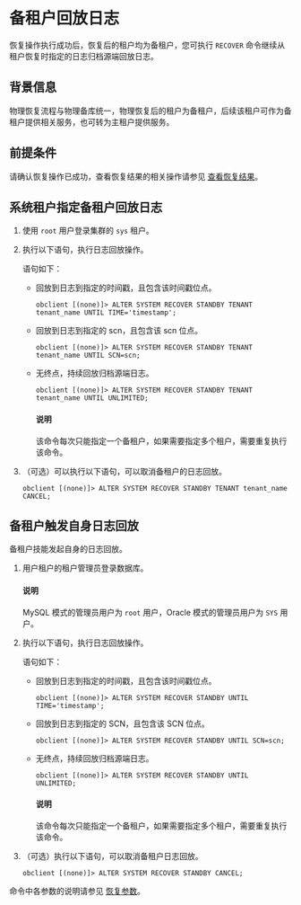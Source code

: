 # 备租户回放日志

恢复操作执行成功后，恢复后的租户均为备租户，您可执行 `RECOVER` 命令继续从租户恢复时指定的日志归档源端回放日志。

## 背景信息

物理恢复流程与物理备库统一，物理恢复后的租户为备租户，后续该租户可作为备租户提供相关服务，也可转为主租户提供服务。

## 前提条件

请确认恢复操作已成功，查看恢复结果的相关操作请参见 [查看恢复结果](5.view-the-restore-history.md)。

## 系统租户指定备租户回放日志

1. 使用 `root` 用户登录集群的 `sys` 租户。

2. 执行以下语句，执行日志回放操作。

   语句如下：

   * 回放到日志到指定的时间戳，且包含该时间戳位点。

     ```shell
     obclient [(none)]> ALTER SYSTEM RECOVER STANDBY TENANT tenant_name UNTIL TIME='timestamp';
     ```

   * 回放到日志到指定的 scn，且包含该 scn 位点。

     ```shell
     obclient [(none)]> ALTER SYSTEM RECOVER STANDBY TENANT tenant_name UNTIL SCN=scn;
     ```
  
   * 无终点，持续回放归档源端日志。

     ```shell
     obclient [(none)]> ALTER SYSTEM RECOVER STANDBY TENANT tenant_name UNTIL UNLIMITED;
     ```

     <main id="notice" type='explain'>
     <h4>说明</h4>
     <p>该命令每次只能指定一个备租户，如果需要指定多个租户，需要重复执行该命令。</p>
     </main>

3. （可选）可以执行以下语句，可以取消备租户的日志回放。

   ```shell
   obclient [(none)]> ALTER SYSTEM RECOVER STANDBY TENANT tenant_name CANCEL;
   ```

## 备租户触发自身日志回放

备租户技能发起自身的日志回放。

1. 用户租户的租户管理员登录数据库。

   <main id="notice" type='explain'>
   <h4>说明</h4>
   <p>MySQL 模式的管理员用户为 <code>root</code> 用户，Oracle 模式的管理员用户为 <code>SYS</code> 用户。</p>
   </main>

2. 执行以下语句，执行日志回放操作。

   语句如下：

   * 回放到日志到指定的时间戳，且包含该时间戳位点。
  
     ```shell
     obclient [(none)]> ALTER SYSTEM RECOVER STANDBY UNTIL TIME='timestamp';
     ```

   * 回放到日志到指定的 SCN，且包含该 SCN 位点。

     ```shell
     obclient [(none)]> ALTER SYSTEM RECOVER STANDBY UNTIL SCN=scn;
     ```

   * 无终点，持续回放归档源端日志。

     ```shell
     obclient [(none)]> ALTER SYSTEM RECOVER STANDBY UNTIL UNLIMITED;
     ```

     <main id="notice" type='explain'>
     <h4>说明</h4>
     <p>该命令每次只能指定一个备租户，如果需要指定多个租户，需要重复执行该命令。</p>
     </main>

3. （可选）执行以下语句，可以取消备租户日志回放。

   ```shell
   obclient [(none)]> ALTER SYSTEM RECOVER STANDBY CANCEL;
   ```

命令中各参数的说明请参见 [恢复参数](8.parameters-of-the-restore.md)。
